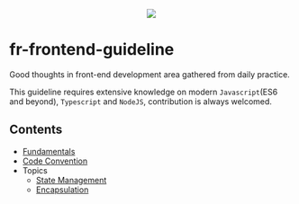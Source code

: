 <p align="center"><img src="https://raw.githubusercontent.com/fr-wentianqi/fr-frontend-guideline/master/icon.png"/></p>

# fr-frontend-guideline

Good thoughts in front-end development area gathered from daily practice.

This guideline requires extensive knowledge on modern `Javascript`(ES6 and beyond), `Typescript` and `NodeJS`, contribution is always welcomed.

## Contents
- [Fundamentals](https://github.com/fr-wentianqi/fr-frontend-guideline/blob/master/fundamentals.md)
- [Code Convention]()
- Topics
    - [State Management]()
    - [Encapsulation]()

